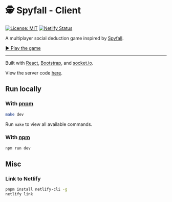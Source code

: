 # 🕵️ Spyfall - Client

[![License: MIT](https://img.shields.io/badge/license-MIT-green)](./LICENSE)
[![Netlify Status](https://api.netlify.com/api/v1/badges/9533fa3b-785d-4ddb-ab13-366089f5d10b/deploy-status)](https://app.netlify.com/sites/heuristic-bartik-850df8/deploys)

A multiplayer social deduction game inspired by [Spyfall](https://hwint.ru/portfolio-item/spyfall/).

[▶️ Play the game](https://spy.verybadfrags.com)

---

Built with [React](https://react.dev), [Bootstrap](https://getbootstrap.com), and [socket.io](https://socket.io).

View the server code [here](https://github.com/VeryBadFrags/spyfall-server).

## Run locally

### With [pnpm](https://pnpm.io)

```sh
make dev
```

Run `make` to view all available commands.

### With [npm](https://www.npmjs.com)

```sh
npm run dev
```

## Misc

### Link to Netlify

```sh
pnpm install netlify-cli -g
netlify link
```
